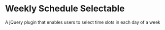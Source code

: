 # Weekly Schedule Selectable
A jQuery plugin that enables users to select time slots in each day of a week 
